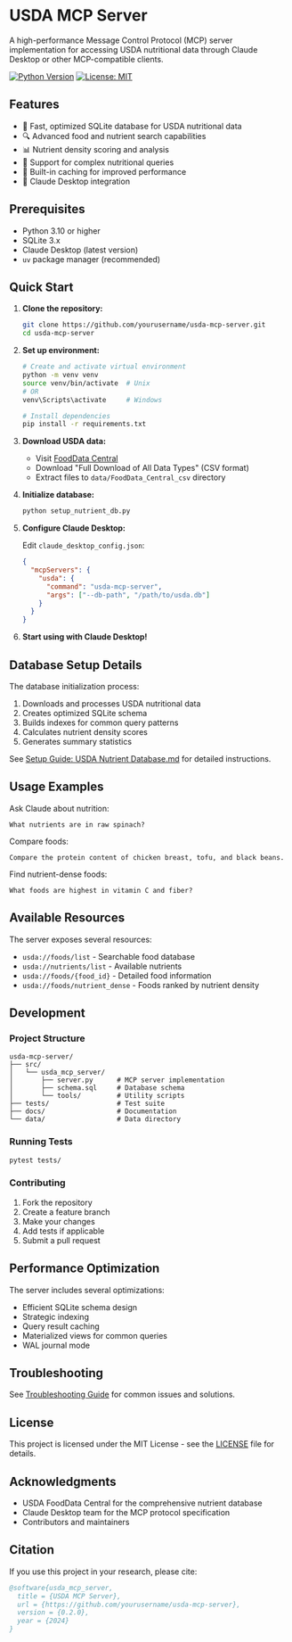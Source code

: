 # USDA MCP Server

A high-performance Message Control Protocol (MCP) server implementation for accessing USDA nutritional data through Claude Desktop or other MCP-compatible clients.

[![Python Version](https://img.shields.io/badge/python-3.10%2B-blue.svg)](https://www.python.org/downloads/)
[![License: MIT](https://img.shields.io/badge/License-MIT-yellow.svg)](https://opensource.org/licenses/MIT)

## Features

- 🚀 Fast, optimized SQLite database for USDA nutritional data
- 🔍 Advanced food and nutrient search capabilities
- 📊 Nutrient density scoring and analysis
- 💪 Support for complex nutritional queries
- 🔄 Built-in caching for improved performance
- 📱 Claude Desktop integration

## Prerequisites

- Python 3.10 or higher
- SQLite 3.x
- Claude Desktop (latest version)
- `uv` package manager (recommended)

## Quick Start

1. **Clone the repository:**
   ```bash
   git clone https://github.com/yourusername/usda-mcp-server.git
   cd usda-mcp-server
   ```

2. **Set up environment:**
   ```bash
   # Create and activate virtual environment
   python -m venv venv
   source venv/bin/activate  # Unix
   # OR
   venv\Scripts\activate     # Windows
   
   # Install dependencies
   pip install -r requirements.txt
   ```

3. **Download USDA data:**
   - Visit [FoodData Central](https://fdc.nal.usda.gov/download-datasets.html)
   - Download "Full Download of All Data Types" (CSV format)
   - Extract files to `data/FoodData_Central_csv` directory

4. **Initialize database:**
   ```bash
   python setup_nutrient_db.py
   ```

5. **Configure Claude Desktop:**
   
   Edit `claude_desktop_config.json`:
   ```json
   {
     "mcpServers": {
       "usda": {
         "command": "usda-mcp-server",
         "args": ["--db-path", "/path/to/usda.db"]
       }
     }
   }
   ```

6. **Start using with Claude Desktop!**

## Database Setup Details

The database initialization process:

1. Downloads and processes USDA nutritional data
2. Creates optimized SQLite schema
3. Builds indexes for common query patterns
4. Calculates nutrient density scores
5. Generates summary statistics

See [Setup Guide: USDA Nutrient Database.md](docs/Setup%20Guide:%20USDA%20Nutrient%20Database.md) for detailed instructions.

## Usage Examples

Ask Claude about nutrition:

```
What nutrients are in raw spinach?
```

Compare foods:
```
Compare the protein content of chicken breast, tofu, and black beans.
```

Find nutrient-dense foods:
```
What foods are highest in vitamin C and fiber?
```

## Available Resources

The server exposes several resources:

- `usda://foods/list` - Searchable food database
- `usda://nutrients/list` - Available nutrients
- `usda://foods/{food_id}` - Detailed food information
- `usda://foods/nutrient_dense` - Foods ranked by nutrient density

## Development

### Project Structure

```
usda-mcp-server/
├── src/
│   └── usda_mcp_server/
│       ├── server.py      # MCP server implementation
│       ├── schema.sql     # Database schema
│       └── tools/         # Utility scripts
├── tests/                 # Test suite
├── docs/                  # Documentation
└── data/                  # Data directory
```

### Running Tests

```bash
pytest tests/
```

### Contributing

1. Fork the repository
2. Create a feature branch
3. Make your changes
4. Add tests if applicable
5. Submit a pull request

## Performance Optimization

The server includes several optimizations:

- Efficient SQLite schema design
- Strategic indexing
- Query result caching
- Materialized views for common queries
- WAL journal mode

## Troubleshooting

See [Troubleshooting Guide](docs/troubleshooting.md) for common issues and solutions.

## License

This project is licensed under the MIT License - see the [LICENSE](LICENSE) file for details.

## Acknowledgments

- USDA FoodData Central for the comprehensive nutrient database
- Claude Desktop team for the MCP protocol specification
- Contributors and maintainers

## Citation

If you use this project in your research, please cite:

```bibtex
@software{usda_mcp_server,
  title = {USDA MCP Server},
  url = {https://github.com/yourusername/usda-mcp-server},
  version = {0.2.0},
  year = {2024}
}
```
